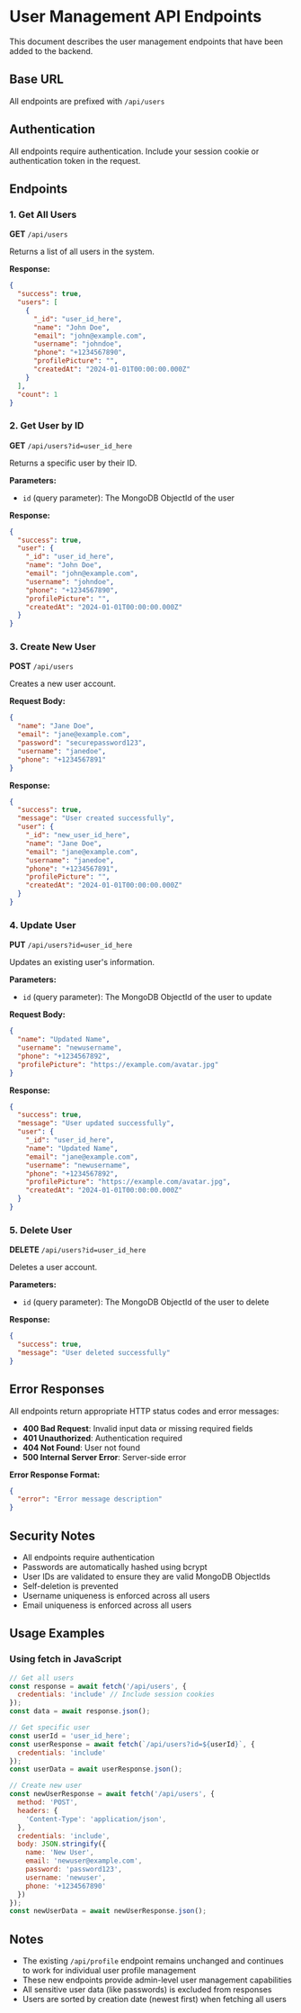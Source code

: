 # User Management API Endpoints

This document describes the user management endpoints that have been added to the backend.

## Base URL
All endpoints are prefixed with `/api/users`

## Authentication
All endpoints require authentication. Include your session cookie or authentication token in the request.

## Endpoints

### 1. Get All Users
**GET** `/api/users`

Returns a list of all users in the system.

**Response:**
```json
{
  "success": true,
  "users": [
    {
      "_id": "user_id_here",
      "name": "John Doe",
      "email": "john@example.com",
      "username": "johndoe",
      "phone": "+1234567890",
      "profilePicture": "",
      "createdAt": "2024-01-01T00:00:00.000Z"
    }
  ],
  "count": 1
}
```

### 2. Get User by ID
**GET** `/api/users?id=user_id_here`

Returns a specific user by their ID.

**Parameters:**
- `id` (query parameter): The MongoDB ObjectId of the user

**Response:**
```json
{
  "success": true,
  "user": {
    "_id": "user_id_here",
    "name": "John Doe",
    "email": "john@example.com",
    "username": "johndoe",
    "phone": "+1234567890",
    "profilePicture": "",
    "createdAt": "2024-01-01T00:00:00.000Z"
  }
}
```

### 3. Create New User
**POST** `/api/users`

Creates a new user account.

**Request Body:**
```json
{
  "name": "Jane Doe",
  "email": "jane@example.com",
  "password": "securepassword123",
  "username": "janedoe",
  "phone": "+1234567891"
}
```

**Response:**
```json
{
  "success": true,
  "message": "User created successfully",
  "user": {
    "_id": "new_user_id_here",
    "name": "Jane Doe",
    "email": "jane@example.com",
    "username": "janedoe",
    "phone": "+1234567891",
    "profilePicture": "",
    "createdAt": "2024-01-01T00:00:00.000Z"
  }
}
```

### 4. Update User
**PUT** `/api/users?id=user_id_here`

Updates an existing user's information.

**Parameters:**
- `id` (query parameter): The MongoDB ObjectId of the user to update

**Request Body:**
```json
{
  "name": "Updated Name",
  "username": "newusername",
  "phone": "+1234567892",
  "profilePicture": "https://example.com/avatar.jpg"
}
```

**Response:**
```json
{
  "success": true,
  "message": "User updated successfully",
  "user": {
    "_id": "user_id_here",
    "name": "Updated Name",
    "email": "jane@example.com",
    "username": "newusername",
    "phone": "+1234567892",
    "profilePicture": "https://example.com/avatar.jpg",
    "createdAt": "2024-01-01T00:00:00.000Z"
  }
}
```

### 5. Delete User
**DELETE** `/api/users?id=user_id_here`

Deletes a user account.

**Parameters:**
- `id` (query parameter): The MongoDB ObjectId of the user to delete

**Response:**
```json
{
  "success": true,
  "message": "User deleted successfully"
}
```

## Error Responses

All endpoints return appropriate HTTP status codes and error messages:

- **400 Bad Request**: Invalid input data or missing required fields
- **401 Unauthorized**: Authentication required
- **404 Not Found**: User not found
- **500 Internal Server Error**: Server-side error

**Error Response Format:**
```json
{
  "error": "Error message description"
}
```

## Security Notes

- All endpoints require authentication
- Passwords are automatically hashed using bcrypt
- User IDs are validated to ensure they are valid MongoDB ObjectIds
- Self-deletion is prevented
- Username uniqueness is enforced across all users
- Email uniqueness is enforced across all users

## Usage Examples

### Using fetch in JavaScript

```javascript
// Get all users
const response = await fetch('/api/users', {
  credentials: 'include' // Include session cookies
});
const data = await response.json();

// Get specific user
const userId = 'user_id_here';
const userResponse = await fetch(`/api/users?id=${userId}`, {
  credentials: 'include'
});
const userData = await userResponse.json();

// Create new user
const newUserResponse = await fetch('/api/users', {
  method: 'POST',
  headers: {
    'Content-Type': 'application/json',
  },
  credentials: 'include',
  body: JSON.stringify({
    name: 'New User',
    email: 'newuser@example.com',
    password: 'password123',
    username: 'newuser',
    phone: '+1234567890'
  })
});
const newUserData = await newUserResponse.json();
```

## Notes

- The existing `/api/profile` endpoint remains unchanged and continues to work for individual user profile management
- These new endpoints provide admin-level user management capabilities
- All sensitive user data (like passwords) is excluded from responses
- Users are sorted by creation date (newest first) when fetching all users
